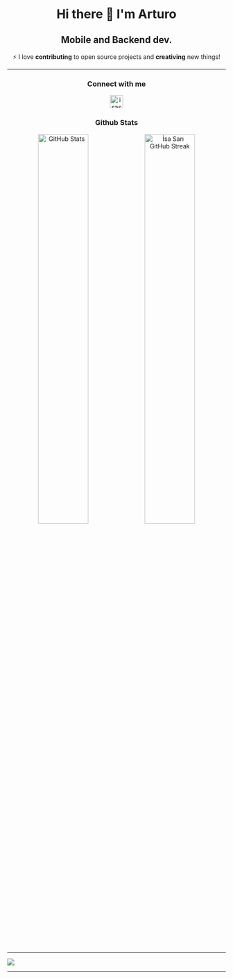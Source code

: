 <h1 align="center"> Hi there 👋 I'm Arturo</h1>
<h2 align="center"> Mobile and Backend dev.</h2>
<p align="center"> ⚡ I love <strong>contributing</strong> to open source projects and <strong>creativing</strong> new things!</p>
<hr>
<h3 align="center">Connect with me</h3>
<p align="center"><a href="https://www.linkedin.com/in/afern247/" target="blank"><img align="center" src="https://raw.githubusercontent.com/rahuldkjain/github-profile-readme-generator/master/src/images/icons/Social/linked-in-alt.svg" alt="isasari" height="30" width="30" /></a>
</p>

<div align="center"><h3 align="center">Github Stats</h3>
    <img alt="GitHub Stats" width="48%" src="https://github-readme-stats.vercel.app/api?username=afern247&show_icons=true&theme=radical&count_private=true">
    <img alt="İsa Sarı GitHub Streak" width="48%" src="https://github-readme-streak-stats.herokuapp.com/?user=afern247&theme=algolia&hide_border=true">

<!-- Most used languages -->
<!-- <a href="https://github.com/afern247/afern247">
  <img align="top" src="https://github-readme-stats.vercel.app/api/top-langs/?username=afern247&hide_border=true&layout=compact&title_color=58A6FF&text_color=8C949E&icon_color=89E153&bg_color=0D1117&hide_border=true" />
</a>-->
</div>

<hr>

![](https://komarev.com/ghpvc/?username=afern247)

<hr>
